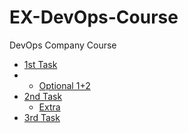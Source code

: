 # EX-DevOps-Course
DevOps Company Course


- [1st Task](Task01%2FREADME.md)
- - [Optional 1+2](Task01%2FREADME-OPT.md)
- [2nd Task](Task02%2FREADME.md)
  - [Extra](Task02%2FREADME-EXTRA.md)
- [3rd Task](Task03%2FREADME.md)